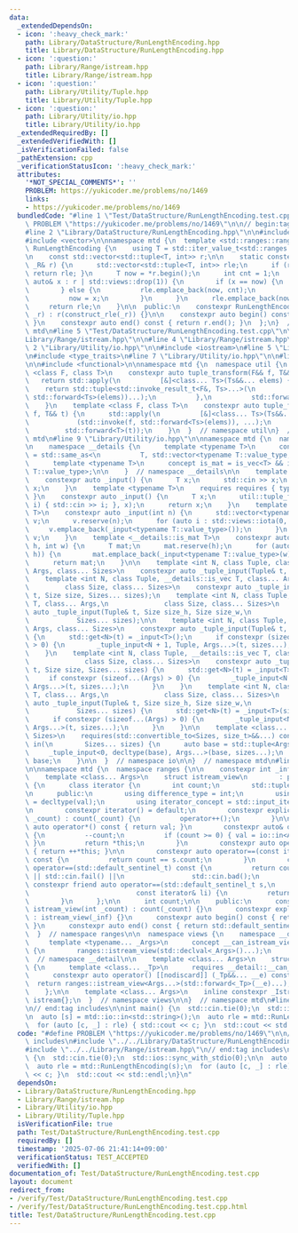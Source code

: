 ```yaml
---
data:
  _extendedDependsOn:
  - icon: ':heavy_check_mark:'
    path: Library/DataStructure/RunLengthEncoding.hpp
    title: Library/DataStructure/RunLengthEncoding.hpp
  - icon: ':question:'
    path: Library/Range/istream.hpp
    title: Library/Range/istream.hpp
  - icon: ':question:'
    path: Library/Utility/Tuple.hpp
    title: Library/Utility/Tuple.hpp
  - icon: ':question:'
    path: Library/Utility/io.hpp
    title: Library/Utility/io.hpp
  _extendedRequiredBy: []
  _extendedVerifiedWith: []
  _isVerificationFailed: false
  _pathExtension: cpp
  _verificationStatusIcon: ':heavy_check_mark:'
  attributes:
    '*NOT_SPECIAL_COMMENTS*': ''
    PROBLEM: https://yukicoder.me/problems/no/1469
    links:
    - https://yukicoder.me/problems/no/1469
  bundledCode: "#line 1 \"Test/DataStructure/RunLengthEncoding.test.cpp\"\n#define\
    \ PROBLEM \"https://yukicoder.me/problems/no/1469\"\n\n// begin:tag includes\n\
    #line 2 \"Library/DataStructure/RunLengthEncoding.hpp\"\n\n#include <ranges>\n\
    #include <vector>\n\nnamespace mtd {\n  template <std::ranges::range _R>\n  class\
    \ RunLengthEncoding {\n    using T = std::iter_value_t<std::ranges::iterator_t<_R>>;\n\
    \n    const std::vector<std::tuple<T, int>> r;\n\n    static constexpr auto construct_rle(const\
    \ _R& r) {\n      std::vector<std::tuple<T, int>> rle;\n      if (r.empty()) {\
    \ return rle; }\n      T now = *r.begin();\n      int cnt = 1;\n      for (const\
    \ auto& x : r | std::views::drop(1)) {\n        if (x == now) {\n          ++cnt;\n\
    \        } else {\n          rle.emplace_back(now, cnt);\n          cnt = 1;\n\
    \          now = x;\n        }\n      }\n      rle.emplace_back(now, cnt);\n \
    \     return rle;\n    }\n\n  public:\n    constexpr RunLengthEncoding(const _R&\
    \ _r) : r(construct_rle(_r)) {}\n\n    constexpr auto begin() const { return r.begin();\
    \ }\n    constexpr auto end() const { return r.end(); }\n  };\n}  // namespace\
    \ mtd\n#line 5 \"Test/DataStructure/RunLengthEncoding.test.cpp\"\n\n#line 2 \"\
    Library/Range/istream.hpp\"\n\n#line 4 \"Library/Range/istream.hpp\"\n\n#line\
    \ 2 \"Library/Utility/io.hpp\"\n\n#include <iostream>\n#line 5 \"Library/Utility/io.hpp\"\
    \n#include <type_traits>\n#line 7 \"Library/Utility/io.hpp\"\n\n#line 2 \"Library/Utility/Tuple.hpp\"\
    \n\n#include <functional>\n\nnamespace mtd {\n  namespace util {\n    template\
    \ <class F, class T>\n    constexpr auto tuple_transform(F&& f, T&& t) {\n   \
    \   return std::apply(\n          [&]<class... Ts>(Ts&&... elems) {\n        \
    \    return std::tuple<std::invoke_result_t<F&, Ts>...>(\n                std::invoke(f,\
    \ std::forward<Ts>(elems))...);\n          },\n          std::forward<T>(t));\n\
    \    }\n    template <class F, class T>\n    constexpr auto tuple_for_each(F&&\
    \ f, T&& t) {\n      std::apply(\n          [&]<class... Ts>(Ts&&... elems) {\n\
    \            (std::invoke(f, std::forward<Ts>(elems)), ...);\n          },\n \
    \         std::forward<T>(t));\n    }\n  }  // namespace util\n}  // namespace\
    \ mtd\n#line 9 \"Library/Utility/io.hpp\"\n\nnamespace mtd {\n  namespace io {\n\
    \n    namespace __details {\n      template <typename T>\n      concept is_vec\
    \ = std::same_as<\n          T, std::vector<typename T::value_type, typename T::allocator_type>>;\n\
    \      template <typename T>\n      concept is_mat = is_vec<T> && is_vec<typename\
    \ T::value_type>;\n\n    }  // namespace __details\n\n    template <class T>\n\
    \    constexpr auto _input() {\n      T x;\n      std::cin >> x;\n      return\
    \ x;\n    }\n    template <typename T>\n    requires requires { typename std::tuple_size<T>::type;\
    \ }\n    constexpr auto _input() {\n      T x;\n      util::tuple_for_each([](auto&&\
    \ i) { std::cin >> i; }, x);\n      return x;\n    }\n    template <__details::is_vec\
    \ T>\n    constexpr auto _input(int n) {\n      std::vector<typename T::value_type>\
    \ v;\n      v.reserve(n);\n      for (auto i : std::views::iota(0, n)) {\n   \
    \     v.emplace_back(_input<typename T::value_type>());\n      }\n      return\
    \ v;\n    }\n    template <__details::is_mat T>\n    constexpr auto _input(int\
    \ h, int w) {\n      T mat;\n      mat.reserve(h);\n      for (auto i : std::views::iota(0,\
    \ h)) {\n        mat.emplace_back(_input<typename T::value_type>(w));\n      }\n\
    \      return mat;\n    }\n\n    template <int N, class Tuple, class T, class...\
    \ Args, class... Sizes>\n    constexpr auto _tuple_input(Tuple& t, Sizes... sizes);\n\
    \    template <int N, class Tuple, __details::is_vec T, class... Args,\n     \
    \         class Size, class... Sizes>\n    constexpr auto _tuple_input(Tuple&\
    \ t, Size size, Sizes... sizes);\n    template <int N, class Tuple, __details::is_mat\
    \ T, class... Args,\n              class Size, class... Sizes>\n    constexpr\
    \ auto _tuple_input(Tuple& t, Size size_h, Size size_w,\n                    \
    \            Sizes... sizes);\n\n    template <int N, class Tuple, class T, class...\
    \ Args, class... Sizes>\n    constexpr auto _tuple_input(Tuple& t, Sizes... sizes)\
    \ {\n      std::get<N>(t) = _input<T>();\n      if constexpr (sizeof...(Args)\
    \ > 0) {\n        _tuple_input<N + 1, Tuple, Args...>(t, sizes...);\n      }\n\
    \    }\n    template <int N, class Tuple, __details::is_vec T, class... Args,\n\
    \              class Size, class... Sizes>\n    constexpr auto _tuple_input(Tuple&\
    \ t, Size size, Sizes... sizes) {\n      std::get<N>(t) = _input<T>(size);\n \
    \     if constexpr (sizeof...(Args) > 0) {\n        _tuple_input<N + 1, Tuple,\
    \ Args...>(t, sizes...);\n      }\n    }\n    template <int N, class Tuple, __details::is_mat\
    \ T, class... Args,\n              class Size, class... Sizes>\n    constexpr\
    \ auto _tuple_input(Tuple& t, Size size_h, Size size_w,\n                    \
    \            Sizes... sizes) {\n      std::get<N>(t) = _input<T>(size_h, size_w);\n\
    \      if constexpr (sizeof...(Args) > 0) {\n        _tuple_input<N + 1, Tuple,\
    \ Args...>(t, sizes...);\n      }\n    }\n\n    template <class... Args, class...\
    \ Sizes>\n    requires(std::convertible_to<Sizes, size_t>&&...) constexpr auto\
    \ in(\n        Sizes... sizes) {\n      auto base = std::tuple<Args...>();\n \
    \     _tuple_input<0, decltype(base), Args...>(base, sizes...);\n      return\
    \ base;\n    }\n\n  }  // namespace io\n\n}  // namespace mtd\n#line 6 \"Library/Range/istream.hpp\"\
    \n\nnamespace mtd {\n  namespace ranges {\n\n    constexpr int _inf = 1e9;\n\n\
    \    template <class... Args>\n    struct istream_view\n        : public std::ranges::view_interface<istream_view<Args...>>\
    \ {\n      class iterator {\n        int count;\n        std::tuple<Args...> val;\n\
    \n      public:\n        using difference_type = int;\n        using value_type\
    \ = decltype(val);\n        using iterator_concept = std::input_iterator_tag;\n\
    \n        constexpr iterator() = default;\n        constexpr explicit iterator(int\
    \ _count) : count(_count) {\n          operator++();\n        }\n\n        constexpr\
    \ auto operator*() const { return val; }\n        constexpr auto& operator++()\
    \ {\n          --count;\n          if (count >= 0) { val = io::in<Args...>();\
    \ }\n          return *this;\n        }\n        constexpr auto operator++(int)\
    \ { return ++*this; }\n\n        constexpr auto operator==(const iterator& s)\
    \ const {\n          return count == s.count;\n        }\n        constexpr auto\
    \ operator==(std::default_sentinel_t) const {\n          return count < 0 || std::cin.eof()\
    \ || std::cin.fail() ||\n                 std::cin.bad();\n        }\n       \
    \ constexpr friend auto operator==(std::default_sentinel_t s,\n              \
    \                           const iterator& li) {\n          return li == s;\n\
    \        }\n      };\n\n      int count;\n\n    public:\n      constexpr explicit\
    \ istream_view(int _count) : count(_count) {}\n      constexpr explicit istream_view()\
    \ : istream_view(_inf) {}\n      constexpr auto begin() const { return iterator(count);\
    \ }\n      constexpr auto end() const { return std::default_sentinel; }\n    };\n\
    \  }  // namespace ranges\n\n  namespace views {\n    namespace __detail {\n \
    \     template <typename... _Args>\n      concept __can_istream_view = requires\
    \ {\n        ranges::istream_view(std::declval<_Args>()...);\n      };\n    }\
    \  // namespace __detail\n\n    template <class... Args>\n    struct _Istream\
    \ {\n      template <class... _Tp>\n      requires __detail::__can_istream_view<_Tp...>\n\
    \      constexpr auto operator() [[nodiscard]] (_Tp&&... __e) const {\n      \
    \  return ranges::istream_view<Args...>(std::forward<_Tp>(__e)...);\n      }\n\
    \    };\n\n    template <class... Args>\n    inline constexpr _Istream<Args...>\
    \ istream{};\n  }  // namespace views\n\n}  // namespace mtd\n#line 7 \"Test/DataStructure/RunLengthEncoding.test.cpp\"\
    \n// end:tag includes\n\nint main() {\n  std::cin.tie(0);\n  std::ios::sync_with_stdio(0);\n\
    \n  auto [s] = mtd::io::in<std::string>();\n  auto rle = mtd::RunLengthEncoding(s);\n\
    \  for (auto [c, _] : rle) { std::cout << c; }\n  std::cout << std::endl;\n}\n"
  code: "#define PROBLEM \"https://yukicoder.me/problems/no/1469\"\n\n// begin:tag\
    \ includes\n#include \"../../Library/DataStructure/RunLengthEncoding.hpp\"\n\n\
    #include \"../../Library/Range/istream.hpp\"\n// end:tag includes\n\nint main()\
    \ {\n  std::cin.tie(0);\n  std::ios::sync_with_stdio(0);\n\n  auto [s] = mtd::io::in<std::string>();\n\
    \  auto rle = mtd::RunLengthEncoding(s);\n  for (auto [c, _] : rle) { std::cout\
    \ << c; }\n  std::cout << std::endl;\n}\n"
  dependsOn:
  - Library/DataStructure/RunLengthEncoding.hpp
  - Library/Range/istream.hpp
  - Library/Utility/io.hpp
  - Library/Utility/Tuple.hpp
  isVerificationFile: true
  path: Test/DataStructure/RunLengthEncoding.test.cpp
  requiredBy: []
  timestamp: '2025-07-06 21:41:14+09:00'
  verificationStatus: TEST_ACCEPTED
  verifiedWith: []
documentation_of: Test/DataStructure/RunLengthEncoding.test.cpp
layout: document
redirect_from:
- /verify/Test/DataStructure/RunLengthEncoding.test.cpp
- /verify/Test/DataStructure/RunLengthEncoding.test.cpp.html
title: Test/DataStructure/RunLengthEncoding.test.cpp
---
```

